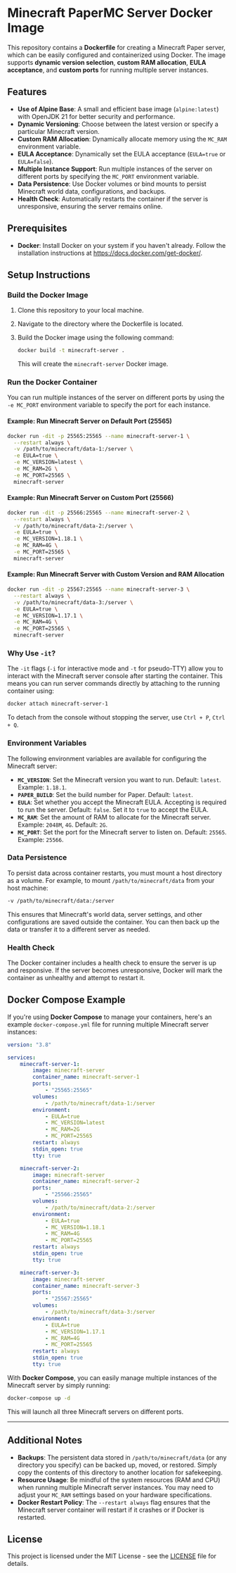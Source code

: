 # Minecraft PaperMC Server Docker Image

This repository contains a **Dockerfile** for creating a Minecraft Paper server, which can be easily configured and containerized using Docker.
The image supports **dynamic version selection**, **custom RAM allocation**, **EULA acceptance**, and **custom ports** for running multiple server instances.

## Features

-   **Use of Alpine Base**: A small and efficient base image (`alpine:latest`) with OpenJDK 21 for better security and performance.
-   **Dynamic Versioning**: Choose between the latest version or specify a particular Minecraft version.
-   **Custom RAM Allocation**: Dynamically allocate memory using the `MC_RAM` environment variable.
-   **EULA Acceptance**: Dynamically set the EULA acceptance (`EULA=true` or `EULA=false`).
-   **Multiple Instance Support**: Run multiple instances of the server on different ports by specifying the `MC_PORT` environment variable.
-   **Data Persistence**: Use Docker volumes or bind mounts to persist Minecraft world data, configurations, and backups.
-   **Health Check**: Automatically restarts the container if the server is unresponsive, ensuring the server remains online.

## Prerequisites

-   **Docker**: Install Docker on your system if you haven't already. Follow the installation instructions at https://docs.docker.com/get-docker/.

## Setup Instructions

### Build the Docker Image

1. Clone this repository to your local machine.
2. Navigate to the directory where the Dockerfile is located.
3. Build the Docker image using the following command:

    ```bash
    docker build -t minecraft-server .
    ```

    This will create the `minecraft-server` Docker image.

### Run the Docker Container

You can run multiple instances of the server on different ports by using the `-e MC_PORT` environment variable to specify the port for each instance.

#### Example: Run Minecraft Server on Default Port (25565)

```bash
docker run -dit -p 25565:25565 --name minecraft-server-1 \
  --restart always \
  -v /path/to/minecraft/data-1:/server \
  -e EULA=true \
  -e MC_VERSION=latest \
  -e MC_RAM=2G \
  -e MC_PORT=25565 \
  minecraft-server
```

#### Example: Run Minecraft Server on Custom Port (25566)

```bash
docker run -dit -p 25566:25565 --name minecraft-server-2 \
  --restart always \
  -v /path/to/minecraft/data-2:/server \
  -e EULA=true \
  -e MC_VERSION=1.18.1 \
  -e MC_RAM=4G \
  -e MC_PORT=25565 \
  minecraft-server
```

#### Example: Run Minecraft Server with Custom Version and RAM Allocation

```bash
docker run -dit -p 25567:25565 --name minecraft-server-3 \
  --restart always \
  -v /path/to/minecraft/data-3:/server \
  -e EULA=true \
  -e MC_VERSION=1.17.1 \
  -e MC_RAM=4G \
  -e MC_PORT=25565 \
  minecraft-server
```

### Why Use `-it`?

The `-it` flags (`-i` for interactive mode and `-t` for pseudo-TTY) allow you to interact with the Minecraft server console after starting the container.
This means you can run server commands directly by attaching to the running container using:

```bash
docker attach minecraft-server-1
```

To detach from the console without stopping the server, use `Ctrl + P`, `Ctrl + Q`.

### Environment Variables

The following environment variables are available for configuring the Minecraft server:

-   **`MC_VERSION`**: Set the Minecraft version you want to run. Default: `latest`. Example: `1.18.1`.
-   **`PAPER_BUILD`**: Set the build number for Paper. Default: `latest`.
-   **`EULA`**: Set whether you accept the Minecraft EULA. Accepting is required to run the server. Default: `false`. Set it to `true` to accept the EULA.
-   **`MC_RAM`**: Set the amount of RAM to allocate for the Minecraft server. Example: `2048M`, `4G`. Default: `2G`.
-   **`MC_PORT`**: Set the port for the Minecraft server to listen on. Default: `25565`. Example: `25566`.

### Data Persistence

To persist data across container restarts, you must mount a host directory as a volume. For example, to mount `/path/to/minecraft/data` from your host machine:

```bash
-v /path/to/minecraft/data:/server
```

This ensures that Minecraft's world data, server settings, and other configurations are saved outside the container. You can then back up the data or transfer it to a different server as needed.

### Health Check

The Docker container includes a health check to ensure the server is up and responsive. If the server becomes unresponsive, Docker will mark the container as unhealthy and attempt to restart it.

## Docker Compose Example

If you're using **Docker Compose** to manage your containers, here's an example `docker-compose.yml` file for running multiple Minecraft server instances:

```yaml
version: "3.8"

services:
    minecraft-server-1:
        image: minecraft-server
        container_name: minecraft-server-1
        ports:
            - "25565:25565"
        volumes:
            - /path/to/minecraft/data-1:/server
        environment:
            - EULA=true
            - MC_VERSION=latest
            - MC_RAM=2G
            - MC_PORT=25565
        restart: always
        stdin_open: true
        tty: true

    minecraft-server-2:
        image: minecraft-server
        container_name: minecraft-server-2
        ports:
            - "25566:25565"
        volumes:
            - /path/to/minecraft/data-2:/server
        environment:
            - EULA=true
            - MC_VERSION=1.18.1
            - MC_RAM=4G
            - MC_PORT=25565
        restart: always
        stdin_open: true
        tty: true

    minecraft-server-3:
        image: minecraft-server
        container_name: minecraft-server-3
        ports:
            - "25567:25565"
        volumes:
            - /path/to/minecraft/data-3:/server
        environment:
            - EULA=true
            - MC_VERSION=1.17.1
            - MC_RAM=4G
            - MC_PORT=25565
        restart: always
        stdin_open: true
        tty: true
```

With **Docker Compose**, you can easily manage multiple instances of the Minecraft server by simply running:

```bash
docker-compose up -d
```

This will launch all three Minecraft servers on different ports.

---

## Additional Notes

-   **Backups**: The persistent data stored in `/path/to/minecraft/data` (or any directory you specify) can be backed up, moved, or restored. Simply copy the contents of this directory to another location for safekeeping.
-   **Resource Usage**: Be mindful of the system resources (RAM and CPU) when running multiple Minecraft server instances. You may need to adjust your `MC_RAM` settings based on your hardware specifications.
-   **Docker Restart Policy**: The `--restart always` flag ensures that the Minecraft server container will restart if it crashes or if Docker is restarted.

## License

This project is licensed under the MIT License - see the [LICENSE](LICENSE) file for details.
